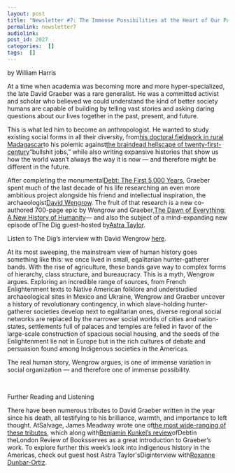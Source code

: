 ```yaml
---
layout: post
title: "Newsletter #7: The Immense Possibilities at the Heart of Our Past and Present, with David Wengrow"
permalink: newsletter7
audiolink: 
post_id: 2027
categories:  []
tags:  []
---
```



by William Harris

At a time when academia was becoming more and more hyper-specialized, the late David Graeber was a rare generalist. He was a committed activist and scholar who believed we could understand the kind of better society humans are capable of building by telling vast stories and asking daring questions about our lives together in the past, present, and future.

This is what led him to become an anthropologist. He wanted to study existing social forms in all their diversity, from[his doctoral fieldwork in rural Madagascar](https://iupress.org/9780253219152/lost-people/)to his polemic against[the braindead hellscape of twenty-first-century](https://www.simonandschuster.com/books/Bullshit-Jobs/David-Graeber/9781501143335)“bullshit jobs,” while also writing expansive histories that show us how the world wasn’t always the way it is now — and therefore might be different in the future.

After completing the monumental[Debt: The First 5,000 Years](https://www.mhpbooks.com/books/debt/), Graeber spent much of the last decade of his life researching an even more ambitious project alongside his friend and intellectual inspiration, the archaeologist[David Wengrow](https://www.ucl.ac.uk/archaeology/people/david-wengrow-professor-comparative-archaeology). The fruit of that research is a new co-authored 700-page epic by Wengrow and Graeber,[The Dawn of Everything: A New History of Humanity](https://us.macmillan.com/books/9780374157357)— and also the subject of a mind-expanding new episode ofThe Dig guest-hosted by[Astra Taylor](https://www.thedigradio.com/tag/astra-taylor/).

Listen to The Dig’s interview with David Wengrow [here](https://thedigradio.com/podcast/the-dawn-of-everything-w-david-wengrow).

At its most sweeping, the mainstream view of human history goes something like this: we once lived in small, egalitarian hunter-gatherer bands. With the rise of agriculture, these bands gave way to complex forms of hierarchy, class structure, and bureaucracy. This is a myth, Wengrow argues. Exploring an incredible range of sources, from French Enlightenment texts to Native American folklore and understudied archaeological sites in Mexico and Ukraine, Wengrow and Graeber uncover a history of revolutionary contingency, in which slave-holding hunter-gatherer societies develop next to egalitarian ones, diverse regional social networks are replaced by the narrower social worlds of cities and nation-states, settlements full of palaces and temples are felled in favor of the large-scale construction of spacious social housing, and the seeds of the Enlightenment lie not in Europe but in the rich cultures of debate and persuasion found among Indigenous societies in the Americas.

The real human story, Wengrow argues, is one of immense variation in social organization — and therefore one of immense possibility.

 

Further Reading and Listening

There have been numerous tributes to David Graeber written in the year since his death, all testifying to his brilliance, warmth, and importance to left thought. AtSalvage, James Meadway wrote one of[the most wide-ranging of these tributes](https://salvage.zone/articles/acting-as-if-one-is-already-free-david-graebers-political-economy-and-the-strategic-impasse-of-the-left/), which along with[Benjamin Kunkel’s review](https://www.lrb.co.uk/the-paper/v34/n09/benjamin-kunkel/forgive-us-our-debts)ofDebtin theLondon Review of Booksserves as a great introduction to Graeber’s work. To explore further this week’s look into indigenous history in the Americas, check out guest host Astra Taylor'sDiginterview with[Roxanne Dunbar-Ortiz](https://www.thedigradio.com/podcast/roxanne-dunbar-ortiz-on-indigenous-history).

 
